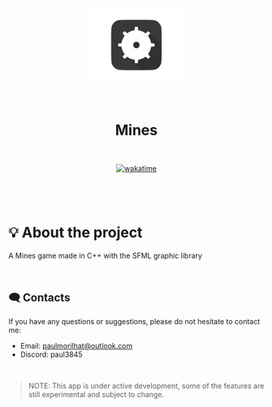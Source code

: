 <p align="center">
    <br><img width="auto" height="150" src="./public/Mines - Logo.png" alt="Logo">
</p>

<h1 align="center">
   <br>
   Mines
   <br>
</h1>

&nbsp;

<p align="center">
   <a href="https://wakatime.com/badge/github/Morilhat-Paul/Mines">
      <img src="https://wakatime.com/badge/github/Morilhat-Paul/Mines.svg" alt="wakatime">
   </a>
</p>

&nbsp;

</p>

&nbsp;
&nbsp;

# 💡 About the project

A Mines game made in C++ with the SFML graphic library

&nbsp;

## 🗨️ Contacts

If you have any questions or suggestions, please do not hesitate to contact me:

- Email: [paulmorilhat@outlook.com](mailto:paulmorilhat@outlook.com)
- Discord: paul3845

&nbsp;

> NOTE: This app is under active development, some of the features are still experimental and subject to change.
